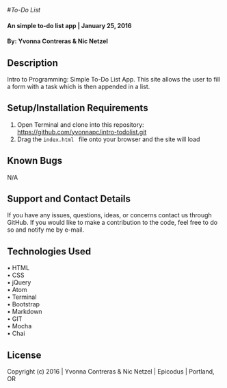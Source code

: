 #_To-Do List_

#### An simple to-do list app   | January 25, 2016
 
#### By: Yvonna Contreras & Nic Netzel

## Description

Intro to Programming: Simple To-Do List App. This site allows the user to fill a form with a task which is then appended in a list.

## Setup/Installation Requirements

1. Open Terminal and clone into this repository: https://github.com/yvonnapc/intro-todolist.git
2. Drag the ```index.html ``` file onto your browser and the site will load

## Known Bugs

N/A

## Support and Contact Details

If you have any issues, questions, ideas, or concerns contact us through GitHub. If you would like to make a contribution to the code, feel free to do so and notify me by e-mail.

## Technologies Used

• HTML<br>
• CSS<br>
• jQuery<br>
• Atom<br>
• Terminal<br>
• Bootstrap<br>
• Markdown<br>
• GIT<br>
• Mocha<br>
• Chai<br>

## License

Copyright (c) 2016  |  Yvonna Contreras  & Nic Netzel  |  Epicodus  |  Portland, OR
